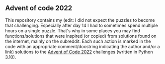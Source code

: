 ## Advent of code 2022

This repository contains my (edit: I did not expect the puzzles to become that challenging.
Especially after day 14 I had to sometimes spend multiple hours on a single puzzle.
That's why in some places you may find functions/solutions that were inspired (or copied) from
solutions found on the internet, mainly on the subreddit. Each such action is marked in the code
with an appropriate comment/docstring indicating the author and/or a link) 
solutions to the [Advent of Code 2022](https://adventofcode.com/2022) challenges (written in Python 3.10).